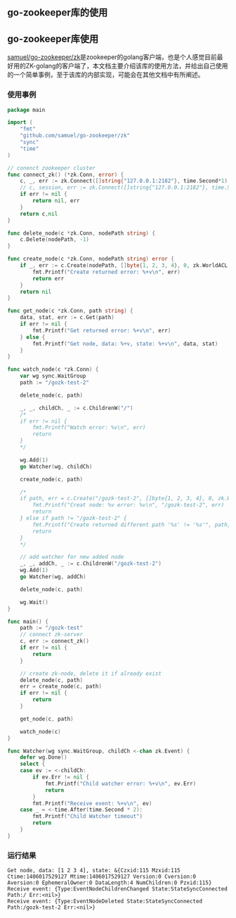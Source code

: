 go-zookeeper库的使用
---
## go-zookeeper库使用
[samuel/go-zookeeper/zk]是zookeeper的golang客户端，也是个人感觉目前最好用的ZK-golang的客户端了，本文档主要介绍该库的使用方法，并给出自己使用的一个简单事例，至于该库的内部实现，可能会在其他文档中有所阐述。


### 使用事例
```go
package main

import (
    "fmt"
    "github.com/samuel/go-zookeeper/zk"
    "sync"
    "time"
)

// conenct zookeeper cluster
func connect_zk() (*zk.Conn, error) {
    c, _, err := zk.Connect([]string{"127.0.0.1:2182"}, time.Second*1)
    // c, session, err := zk.Connect([]string{"127.0.0.1:2182"}, time.Second*1)
    if err != nil {
        return nil, err
    }
    return c,nil
}

func delete_node(c *zk.Conn, nodePath string) {
    c.Delete(nodePath, -1)
}

func create_node(c *zk.Conn, nodePath string) error {
    if _, err := c.Create(nodePath, []byte{1, 2, 3, 4}, 0, zk.WorldACL(zk.PermAll)); err != nil {
        fmt.Printf("Create returned error: %+v\n", err)
        return err
    }
    return nil
}

func get_node(c *zk.Conn, path string) {
    data, stat, err := c.Get(path)
    if err != nil {
        fmt.Printf("Get returned error: %+v\n", err)
    } else {
        fmt.Printf("Get node, data: %+v, state: %+v\n", data, stat)
    }
}

func watch_node(c *zk.Conn) {
    var wg sync.WaitGroup
    path := "/gozk-test-2"

    delete_node(c, path)

    _, _, childCh, _ := c.ChildrenW("/")
    /*
    if err != nil {
        fmt.Printf("Watch error: %v\n", err)
        return
    }
    */

    wg.Add(1)
    go Watcher(wg, childCh)

    create_node(c, path)

    /*
    if path, err = c.Create("/gozk-test-2", []byte{1, 2, 3, 4}, 0, zk.WorldACL(zk.PermAll)); err != nil {
        fmt.Printf("Creat node: %v error: %v\n", "/gozk-test-2", err)
        return
    } else if path != "/gozk-test-2" {
        fmt.Printf("Create returned different path '%s' != '%s'", path, "/gozk-test-2")
        return
    }
    */

    // add watcher for new added node
    _, _, addCh, _ := c.ChildrenW("/gozk-test-2")
    wg.Add(1)
    go Watcher(wg, addCh)

    delete_node(c, path)

    wg.Wait()
}

func main() {
    path := "/gozk-test"
    // connect zk-server
    c, err := connect_zk()
    if err != nil {
        return
    }

    // create zk-node, delete it if already exist
    delete_node(c, path)
    err = create_node(c, path)
    if err != nil {
        return
    }

    get_node(c, path)

    watch_node(c)
}

func Watcher(wg sync.WaitGroup, childCh <-chan zk.Event) {
    defer wg.Done()
    select {
    case ev := <-childCh:
        if ev.Err != nil {
            fmt.Printf("Child watcher error: %+v\n", ev.Err)
            return
        }
        fmt.Printf("Receive event: %+v\n", ev)
    case _ = <-time.After(time.Second * 2):
        fmt.Printf("Child Watcher timeout")
        return
    }
}
```

### 运行结果

    Get node, data: [1 2 3 4], state: &{Czxid:115 Mzxid:115 Ctime:1406017529127 Mtime:1406017529127 Version:0 Cversion:0 Aversion:0 EphemeralOwner:0 DataLength:4 NumChildren:0 Pzxid:115}
    Receive event: {Type:EventNodeChildrenChanged State:StateSyncConnected Path:/ Err:<nil>}
    Receive event: {Type:EventNodeDeleted State:StateSyncConnected Path:/gozk-test-2 Err:<nil>}

[samuel/go-zookeeper/zk]:https://github.com/samuel/go-zookeeper.git
